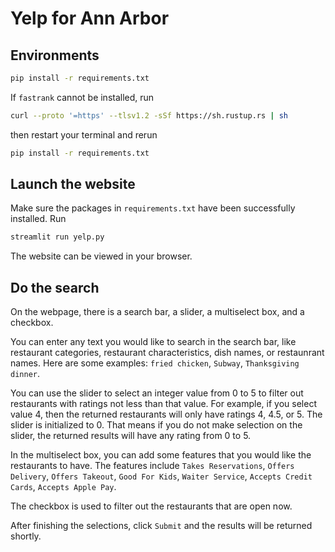 # Yelp for Ann Arbor

## Environments

```bash
pip install -r requirements.txt
```

If `fastrank` cannot be installed, run

```bash
curl --proto '=https' --tlsv1.2 -sSf https://sh.rustup.rs | sh
```
then restart your terminal and rerun
```bash
pip install -r requirements.txt
```

## Launch the website

Make sure the packages in `requirements.txt` have been successfully installed. Run

```bash
streamlit run yelp.py
```
The website can be viewed in your browser.

## Do the search

On the webpage, there is a search bar, a slider, a multiselect box, and a checkbox.

You can enter any text you would like to search in the search bar, like restaurant categories, restaurant characteristics, dish names, or restaunrant names. Here are some examples: `fried chicken`, `Subway`, `Thanksgiving dinner`.

You can use the slider to select an integer value from 0 to 5 to filter out restaurants with ratings not less than that value. For example, if you select value 4, then the returned restaurants will only have ratings 4, 4.5, or 5. The slider is initialized to 0. That means if you do not make selection on the slider, the returned results will have any rating from 0 to 5.

In the multiselect box, you can add some features that you would like the restaurants to have. The features include `Takes Reservations`, `Offers Delivery`, `Offers Takeout`, `Good For Kids`, `Waiter Service`, `Accepts Credit Cards`, `Accepts Apple Pay`.

The checkbox is used to filter out the restaurants that are open now.

After finishing the selections, click `Submit` and the results will be returned shortly.
